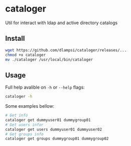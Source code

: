 # cataloger

Util for interact with ldap and active directory catalogs

## Install

```bash
wget https://github.com/dlampsi/cataloger/releases/...
chmod +x cataloger
mv ./cataloger /usr/local/bin/cataloger
```

## Usage

Full help avalible on `-h` or `--help` flags:
```bash
cataloger -h
```

Some examples bellow:
```bash
# Get info
cataloger get dummyuser01 dummygroup01
# Get users infor
cataloger get users dummyuser01 dummyuser02
# Get groups info
cataloger get groups dummygroup01 dummygroup02

```